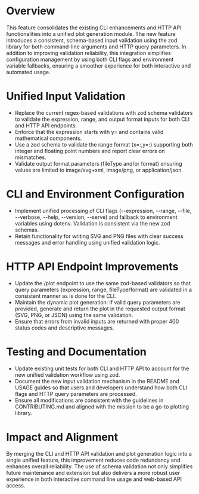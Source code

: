 # Overview
This feature consolidates the existing CLI enhancements and HTTP API functionalities into a unified plot generation module. The new feature introduces a consistent, schema-based input validation using the zod library for both command-line arguments and HTTP query parameters. In addition to improving validation reliability, this integration simplifies configuration management by using both CLI flags and environment variable fallbacks, ensuring a smoother experience for both interactive and automated usage.

# Unified Input Validation
- Replace the current regex-based validations with zod schema validators to validate the expression, range, and output format inputs for both CLI and HTTP API endpoints.
- Enforce that the expression starts with y= and contains valid mathematical components.
- Use a zod schema to validate the range format (x=<min>:<max>,y=<min>:<max>) supporting both integer and floating point numbers and report clear errors on mismatches.
- Validate output format parameters (fileType and/or format) ensuring values are limited to image/svg+xml, image/png, or application/json.

# CLI and Environment Configuration
- Implement unified processing of CLI flags (--expression, --range, --file, --verbose, --help, --version, --serve) and fallback to environment variables using dotenv. Validation is consistent via the new zod schemas.
- Retain functionality for writing SVG and PNG files with clear success messages and error handling using unified validation logic.

# HTTP API Endpoint Improvements
- Update the /plot endpoint to use the same zod-based validators so that query parameters (expression, range, fileType/format) are validated in a consistent manner as is done for the CLI.
- Maintain the dynamic plot generation: if valid query parameters are provided, generate and return the plot in the requested output format (SVG, PNG, or JSON) using the same validation.
- Ensure that errors from invalid inputs are returned with proper 400 status codes and descriptive messages.

# Testing and Documentation
- Update existing unit tests for both CLI and HTTP API to account for the new unified validation workflow using zod.
- Document the new input validation mechanism in the README and USAGE guides so that users and developers understand how both CLI flags and HTTP query parameters are processed.
- Ensure all modifications are consistent with the guidelines in CONTRIBUTING.md and aligned with the mission to be a go-to plotting library.

# Impact and Alignment
By merging the CLI and HTTP API validation and plot generation logic into a single unified feature, this improvement reduces code redundancy and enhances overall reliability. The use of schema validation not only simplifies future maintenance and extension but also delivers a more robust user experience in both interactive command line usage and web-based API access.